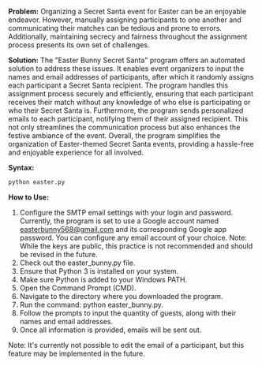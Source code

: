 **Problem:**
Organizing a Secret Santa event for Easter can be an enjoyable endeavor. However, manually assigning participants to one another and communicating their matches can be tedious and prone to errors. Additionally, maintaining secrecy and fairness throughout the assignment process presents its own set of challenges.

**Solution:**
The "Easter Bunny Secret Santa" program offers an automated solution to address these issues. It enables event organizers to input the names and email addresses of participants, after which it randomly assigns each participant a Secret Santa recipient. The program handles this assignment process securely and efficiently, ensuring that each participant receives their match without any knowledge of who else is participating or who their Secret Santa is. Furthermore, the program sends personalized emails to each participant, notifying them of their assigned recipient. This not only streamlines the communication process but also enhances the festive ambiance of the event. Overall, the program simplifies the organization of Easter-themed Secret Santa events, providing a hassle-free and enjoyable experience for all involved.

**Syntax:**
```bash
python easter.py
```

**How to Use:**

1. Configure the SMTP email settings with your login and password. Currently, the program is set to use a Google account named easterbunny568@gmail.com and its corresponding Google app password. You can configure any email account of your choice. Note: While the keys are public, this practice is not recommended and should be revised in the future.
2. Check out the easter_bunny.py file.
3. Ensure that Python 3 is installed on your system.
4. Make sure Python is added to your Windows PATH.
5. Open the Command Prompt (CMD).
6. Navigate to the directory where you downloaded the program.
7. Run the command: python easter_bunny.py.
8. Follow the prompts to input the quantity of guests, along with their names and email addresses.
9. Once all information is provided, emails will be sent out.

Note: It's currently not possible to edit the email of a participant, but this feature may be implemented in the future.
